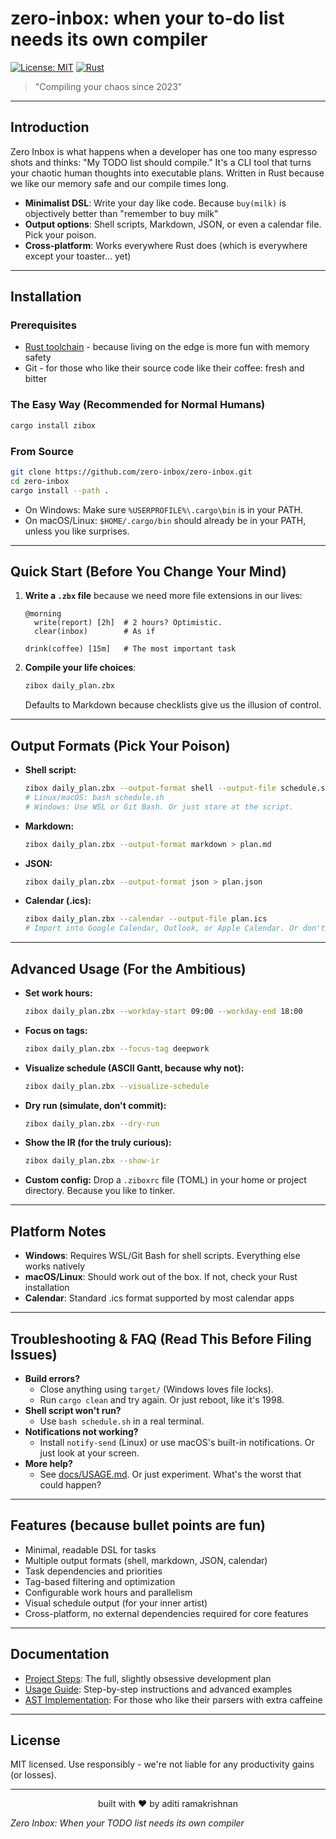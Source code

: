 # zero-inbox: when your to-do list needs its own compiler

[![License: MIT](https://img.shields.io/badge/License-MIT-yellow.svg)](https://opensource.org/licenses/MIT)
[![Rust](https://github.com/zero-inbox/zero-inbox/workflows/Rust/badge.svg)](https://github.com/zero-inbox/zero-inbox/actions)

> "Compiling your chaos since 2023"

---

## Introduction

Zero Inbox is what happens when a developer has one too many espresso shots and thinks: "My TODO list should compile." It's a CLI tool that turns your chaotic human thoughts into executable plans. Written in Rust because we like our memory safe and our compile times long.

- **Minimalist DSL**: Write your day like code. Because `buy(milk)` is objectively better than "remember to buy milk"
- **Output options**: Shell scripts, Markdown, JSON, or even a calendar file. Pick your poison.
- **Cross-platform**: Works everywhere Rust does (which is everywhere except your toaster... yet)

---

## Installation

### Prerequisites
- [Rust toolchain](https://rustup.rs/) - because living on the edge is more fun with memory safety
- Git - for those who like their source code like their coffee: fresh and bitter

### The Easy Way (Recommended for Normal Humans)
```sh
cargo install zibox
```

### From Source 
```sh
git clone https://github.com/zero-inbox/zero-inbox.git
cd zero-inbox
cargo install --path .
```

- On Windows: Make sure `%USERPROFILE%\.cargo\bin` is in your PATH.
- On macOS/Linux: `$HOME/.cargo/bin` should already be in your PATH, unless you like surprises.

---

## Quick Start (Before You Change Your Mind)

1. **Write a `.zbx` file** because we need more file extensions in our lives:
   ```
   @morning
     write(report) [2h]  # 2 hours? Optimistic.
     clear(inbox)        # As if

   drink(coffee) [15m]   # The most important task
   ```

2. **Compile your life choices**:
   ```sh
   zibox daily_plan.zbx
   ```
   Defaults to Markdown because checklists give us the illusion of control.

---

## Output Formats (Pick Your Poison)

- **Shell script:**
  ```sh
  zibox daily_plan.zbx --output-format shell --output-file schedule.sh
  # Linux/macOS: bash schedule.sh
  # Windows: Use WSL or Git Bash. Or just stare at the script.
  ```
- **Markdown:**
  ```sh
  zibox daily_plan.zbx --output-format markdown > plan.md
  ```
- **JSON:**
  ```sh
  zibox daily_plan.zbx --output-format json > plan.json
  ```
- **Calendar (.ics):**
  ```sh
  zibox daily_plan.zbx --calendar --output-file plan.ics
  # Import into Google Calendar, Outlook, or Apple Calendar. Or don't.
  ```

---

## Advanced Usage (For the Ambitious)

- **Set work hours:**
  ```sh
  zibox daily_plan.zbx --workday-start 09:00 --workday-end 18:00
  ```
- **Focus on tags:**
  ```sh
  zibox daily_plan.zbx --focus-tag deepwork
  ```
- **Visualize schedule (ASCII Gantt, because why not):**
  ```sh
  zibox daily_plan.zbx --visualize-schedule
  ```
- **Dry run (simulate, don't commit):**
  ```sh
  zibox daily_plan.zbx --dry-run
  ```
- **Show the IR (for the truly curious):**
  ```sh
  zibox daily_plan.zbx --show-ir
  ```
- **Custom config:**
  Drop a `.ziboxrc` file (TOML) in your home or project directory. Because you like to tinker.

---

## Platform Notes

- **Windows**: Requires WSL/Git Bash for shell scripts. Everything else works natively
- **macOS/Linux**: Should work out of the box. If not, check your Rust installation
- **Calendar**: Standard .ics format supported by most calendar apps

---

## Troubleshooting & FAQ (Read This Before Filing Issues)

- **Build errors?**
  - Close anything using `target/` (Windows loves file locks).
  - Run `cargo clean` and try again. Or just reboot, like it's 1998.
- **Shell script won't run?**
  - Use `bash schedule.sh` in a real terminal.
- **Notifications not working?**
  - Install `notify-send` (Linux) or use macOS's built-in notifications. Or just look at your screen.
- **More help?**
  - See [docs/USAGE.md](docs/USAGE.md). Or just experiment. What's the worst that could happen?

---

## Features (because bullet points are fun)

- Minimal, readable DSL for tasks
- Multiple output formats (shell, markdown, JSON, calendar)
- Task dependencies and priorities
- Tag-based filtering and optimization
- Configurable work hours and parallelism
- Visual schedule output (for your inner artist)
- Cross-platform, no external dependencies required for core features

---

## Documentation

- [Project Steps](steps.md): The full, slightly obsessive development plan
- [Usage Guide](docs/USAGE.md): Step-by-step instructions and advanced examples
- [AST Implementation](docs/ast-guide.md): For those who like their parsers with extra caffeine

---

## License

MIT licensed. Use responsibly - we're not liable for any productivity gains (or losses).

---

<p align="center">built with ❤️ by aditi ramakrishnan</p>

*Zero Inbox: When your TODO list needs its own compiler*

